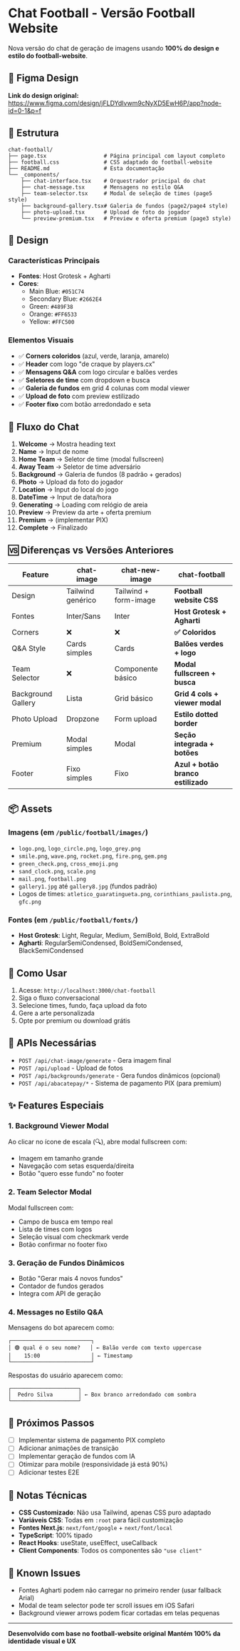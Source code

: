 # Chat Football - Versão Football Website

Nova versão do chat de geração de imagens usando **100% do design e estilo do football-website**.

## 🎨 Figma Design

**Link do design original:**
https://www.figma.com/design/jFLDYdIvwm9cNyXD5EwH6P/app?node-id=0-1&p=f

## 📁 Estrutura

```
chat-football/
├── page.tsx                  # Página principal com layout completo
├── football.css              # CSS adaptado do football-website
├── README.md                 # Esta documentação
└── _components/
    ├── chat-interface.tsx    # Orquestrador principal do chat
    ├── chat-message.tsx      # Mensagens no estilo Q&A
    ├── team-selector.tsx     # Modal de seleção de times (page5 style)
    ├── background-gallery.tsx# Galeria de fundos (page2/page4 style)
    ├── photo-upload.tsx      # Upload de foto do jogador
    └── preview-premium.tsx   # Preview e oferta premium (page3 style)
```

## 🎨 Design

### Características Principais

- **Fontes**: Host Grotesk + Agharti
- **Cores**:
  - Main Blue: `#051C74`
  - Secondary Blue: `#2662E4`
  - Green: `#489F38`
  - Orange: `#FF6533`
  - Yellow: `#FFC500`

### Elementos Visuais

- ✅ **Corners coloridos** (azul, verde, laranja, amarelo)
- ✅ **Header** com logo "de craque by players.cx"
- ✅ **Mensagens Q&A** com logo circular e balões verdes
- ✅ **Seletores de time** com dropdown e busca
- ✅ **Galeria de fundos** em grid 4 colunas com modal viewer
- ✅ **Upload de foto** com preview estilizado
- ✅ **Footer fixo** com botão arredondado e seta

## 🔄 Fluxo do Chat

1. **Welcome** → Mostra heading text
2. **Name** → Input de nome
3. **Home Team** → Seletor de time (modal fullscreen)
4. **Away Team** → Seletor de time adversário
5. **Background** → Galeria de fundos (8 padrão + gerados)
6. **Photo** → Upload da foto do jogador
7. **Location** → Input do local do jogo
8. **DateTime** → Input de data/hora
9. **Generating** → Loading com relógio de areia
10. **Preview** → Preview da arte + oferta premium
11. **Premium** → (implementar PIX)
12. **Complete** → Finalizado

## 🆚 Diferenças vs Versões Anteriores

| Feature            | chat-image        | chat-new-image        | **chat-football**                  |
| ------------------ | ----------------- | --------------------- | ---------------------------------- |
| Design             | Tailwind genérico | Tailwind + form-image | **Football website CSS**           |
| Fontes             | Inter/Sans        | Inter                 | **Host Grotesk + Agharti**         |
| Corners            | ❌                | ❌                    | **✅ Coloridos**                   |
| Q&A Style          | Cards simples     | Cards                 | **Balões verdes + logo**           |
| Team Selector      | ❌                | Componente básico     | **Modal fullscreen + busca**       |
| Background Gallery | Lista             | Grid básico           | **Grid 4 cols + viewer modal**     |
| Photo Upload       | Dropzone          | Form upload           | **Estilo dotted border**           |
| Premium            | Modal simples     | Modal                 | **Seção integrada + botões**       |
| Footer             | Fixo simples      | Fixo                  | **Azul + botão branco estilizado** |

## 📦 Assets

### Imagens (em `/public/football/images/`)

- `logo.png`, `logo_circle.png`, `logo_grey.png`
- `smile.png`, `wave.png`, `rocket.png`, `fire.png`, `gem.png`
- `green_check.png`, `cross_emoji.png`
- `sand_clock.png`, `scale.png`
- `mail.png`, `football.png`
- `gallery1.jpg` até `gallery8.jpg` (fundos padrão)
- Logos de times: `atletico_guaratingueta.png`, `corinthians_paulista.png`, `gfc.png`

### Fontes (em `/public/football/fonts/`)

- **Host Grotesk**: Light, Regular, Medium, SemiBold, Bold, ExtraBold
- **Agharti**: RegularSemiCondensed, BoldSemiCondensed, BlackSemiCondensed

## 🚀 Como Usar

1. Acesse: `http://localhost:3000/chat-football`
2. Siga o fluxo conversacional
3. Selecione times, fundo, faça upload da foto
4. Gere a arte personalizada
5. Opte por premium ou download grátis

## 🔧 APIs Necessárias

- `POST /api/chat-image/generate` - Gera imagem final
- `POST /api/upload` - Upload de fotos
- `POST /api/backgrounds/generate` - Gera fundos dinâmicos (opcional)
- `POST /api/abacatepay/*` - Sistema de pagamento PIX (para premium)

## ✨ Features Especiais

### 1. Background Viewer Modal

Ao clicar no ícone de escala (🔍), abre modal fullscreen com:

- Imagem em tamanho grande
- Navegação com setas esquerda/direita
- Botão "quero esse fundo" no footer

### 2. Team Selector Modal

Modal fullscreen com:

- Campo de busca em tempo real
- Lista de times com logos
- Seleção visual com checkmark verde
- Botão confirmar no footer fixo

### 3. Geração de Fundos Dinâmicos

- Botão "Gerar mais 4 novos fundos"
- Contador de fundos gerados
- Integra com API de geração

### 4. Messages no Estilo Q&A

Mensagens do bot aparecem como:

```
┌─────────────────────────┐
│ 🟢 qual é o seu nome?   │ ← Balão verde com texto uppercase
│    15:00                │ ← Timestamp
└─────────────────────────┘
```

Respostas do usuário aparecem como:

```
┌─────────────────────┐
│  Pedro Silva        │ ← Box branco arredondado com sombra
└─────────────────────┘
```

## 🎯 Próximos Passos

- [ ] Implementar sistema de pagamento PIX completo
- [ ] Adicionar animações de transição
- [ ] Implementar geração de fundos com IA
- [ ] Otimizar para mobile (responsividade já está 90%)
- [ ] Adicionar testes E2E

## 📝 Notas Técnicas

- **CSS Customizado**: Não usa Tailwind, apenas CSS puro adaptado
- **Variáveis CSS**: Todas em `:root` para fácil customização
- **Fontes Next.js**: `next/font/google` + `next/font/local`
- **TypeScript**: 100% tipado
- **React Hooks**: useState, useEffect, useCallback
- **Client Components**: Todos os componentes são `"use client"`

## 🐛 Known Issues

- Fontes Agharti podem não carregar no primeiro render (usar fallback Arial)
- Modal de team selector pode ter scroll issues em iOS Safari
- Background viewer arrows podem ficar cortadas em telas pequenas

---

**Desenvolvido com base no football-website original**
**Mantém 100% da identidade visual e UX**
